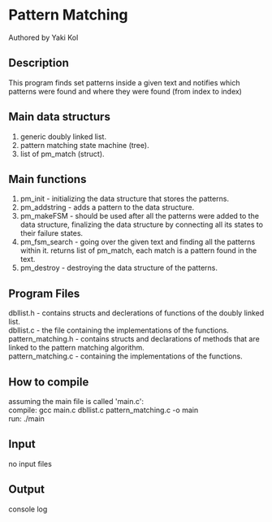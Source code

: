 # Pattern Matching
Authored by Yaki Kol

## Description 
This program finds set patterns inside a given text and notifies which patterns were found and where they were found (from index to index)

## Main data structurs 
1. generic doubly linked list.<br>
2. pattern matching state machine (tree).<br>
3. list of pm_match (struct).

## Main functions 
1. pm_init - 	initializing the data structure that stores the patterns.<br>
2. pm_addstring - adds a pattern to the data structure.<br>
3. pm_makeFSM - should be used after all the patterns were added to the data structure, finalizing the data structure by connecting all its states to their failure states.<br>
4. pm_fsm_search - going over the given text and finding all the patterns within it. returns list of pm_match, each match is a pattern found in the text.<br>
5. pm_destroy -	destroying the data structure of the patterns. 

## Program Files
dbllist.h - contains structs and declerations of functions of the doubly linked list.<br>
dbllist.c - the file containing the implementations of the functions.<br>
pattern_matching.h - contains structs and declarations of methods that are linked to the pattern matching algorithm.<br>
pattern_matching.c - containing the implementations of the functions.

## How to compile
assuming the main file is called 'main.c':<br>
compile: gcc main.c dbllist.c pattern_matching.c -o main<br>
run: ./main

## Input
no input files

## Output
console log
